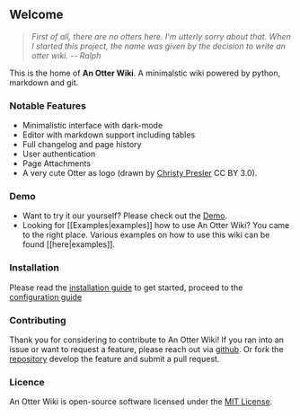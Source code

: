 ## Welcome

> *First of all, there are no otters here. I'm utterly sorry about that. When I started this project, the name was given by the decision to write an otter wiki.
> -- Ralph*

This is the home of **An Otter Wiki**. A minimalstic wiki powered by python, markdown and git.

### Notable Features

- Minimalistic interface with dark-mode
- Editor with markdown support including tables
- Full changelog and page history
- User authentication
- Page Attachments
- A very cute Otter as logo (drawn by [Christy Presler](http://christypresler.com/) CC BY 3.0).

### Demo

- Want to try it our yourself? Please check out the [Demo](http://demo.otterwiki.com).
- Looking for [[Examples|examples]] how to use An Otter Wiki? You came to the right place. Various examples on how to use this wiki can be found [[here|examples]].

### Installation

Please read the [installation guide](/Installation) to get started, proceed to the [configuration guide](/Configuration)

### Contributing

Thank you for considering to contribute to An Otter Wiki! If you ran into an issue or want to request a feature, please reach out via [github](https://github.com/redimp/otterwiki/issues). Or fork the [repository](https://github.com/redimp/otterwiki/) develop the feature and submit a pull request.

### Licence

An Otter Wiki is open-source software licensed under the [MIT License](/-/about).
